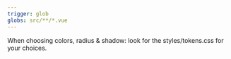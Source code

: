 ```yaml
---
trigger: glob
globs: src/**/*.vue
---
```


When choosing colors, radius & shadow: look for the styles/tokens.css for your choices.
